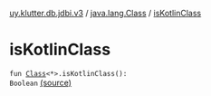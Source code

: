 [uy.klutter.db.jdbi.v3](../index.md) / [java.lang.Class](index.md) / [isKotlinClass](.)


# isKotlinClass
<code>fun [Class](http://docs.oracle.com/javase/6/docs/api/java/lang/Class.html)<*>.isKotlinClass(): Boolean</code> [(source)](https://github.com/kohesive/klutter/blob/master/db-jdbi-v3-jdk8/src/main/kotlin/uy/klutter/db/jdbi/v3/Extensions.kt#L12)<br/>

